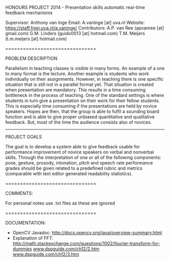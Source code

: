 HONOURS PROJECT 2014 - Presentation skills automatic real-time feedback mechanisms
 
Supervisor: Anthony van Inge 
Email:  A.vanInge [at] uva.nl
Website: https://staff.fnwi.uva.nl/a.vaninge/
Contributors: 
A.P. van Ree (apvanree [at] gmail.com)
G.M. Linders (guido0013 [at] hotmail.com)
T.M. Meijers (t.m.meijers [at] hotmail.com)

===============================

PROBLEM DESCRIPTION

Parallelism in teaching classes is visible in many forms. An example of a one to many format is the 
lecture. Another example is students who work individually on their assignments. However, in 
teaching there is one specific situation that is still not in a parallel format yet. That situation is 
created when presentation are mandatory. This results in a time consuming bottleneck in the process 
of teaching. One of the standard settings is where students in turn give a presentation on their work 
for their fellow students. This is especially time consuming if the presentations are held by novice 
speakers. Hopes are then, that the group is able to fulfil a sounding board function and is able to give 
proper unbiased quantitative and qualitative feedback. But, most of the time the audience consists 
also of novices.

-------------------------------

PROJECT GOALS

The goal is to develop a system able to give feedback usable for performance improvement of novice 
speakers on verbal and nonverbal skills. Through the interpretation of one or all of the following 
components: pose, gesture, prosody, intonation, pitch and speech rate performance grades should 
be given related to a predefined rubric and metrics (comparable with text editor generated 
readability statistics).

===============================

COMMENTS:

For personal notes use .txt files as these are ignored

===============================

DOCUMENTATION:

- OpenCV Javadoc:
http://docs.opencv.org/java/overview-summary.html
- Explanation of FFT:
http://math.stackexchange.com/questions/1002/fourier-transform-for-dummies
www.dspguide.com/ch12/2.htm
www.dspguide.com/ch12/3.htm
